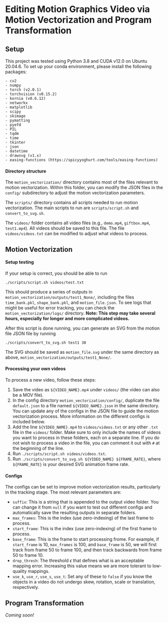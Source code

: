 # Editing Motion Graphics Video via Motion Vectorization and Program Transformation

## Setup
This project was tested using Python 3.8 and CUDA v12.0 on Ubuntu 20.04.6. To set up your conda environment, please install the following packages:

```
- cv2
- numpy
- torch (v2.0.1)
- torchvision (v0.15.2)
- kornia (v0.6.12)
- networkx
- matplotlib
- scipy
- skimage
- pymatting
- pyefd
- PIL
- tqdm
- time
- tkinter
- json
- datetime
- drawsvg (v1.x)
- easing-functions (https://spicyyoghurt.com/tools/easing-functions)
```

#### Directory structure
The `motion_vectorization/` directory contains most of the files relevant to motion vectorization. Within this folder, you can modify the JSON files in the `config/` subdirectory to adjust the motion vectorization parameters.

The `scripts/` directory contains all scripts needed to run motion vectorization. The main scripts to run are `scripts/script.sh` and `convert_to_svg.sh`.

The `videos/` folder contains all video files (e.g., `demo.mp4`, `giftbox.mp4`, `test1.mp4`). All videos should be saved to this file. The file `videos/videos.txt` can be modified to adjust what videos to process.

## Motion Vectorization

#### Setup testing
If your setup is correct, you should be able to run

```
./scripts/script.sh videos/test.txt
```

This should produce a series of outputs in `motion_vectorization/outputs/test1_None/`, including the files `time_bank.pkl`, `shape_bank.pkl`, and `motion_file.json`. To see logs that might be useful for error tracking, you can check the `motion_vectorization/logs/` directory. **Note: This step may take several hours, especially for longer and more complicated videos.**

After this script is done running, you can generate an SVG from the motion file JSON file by running

```
./scripts/convert_to_svg.sh test1 30
```

The SVG should be saved as `motion_file.svg` under the same directory as above, `motion_vectorization/outputs/test1_None/`.

#### Processing your own videos
To process a new video, follow these steps:

1. Save the video as `${VIDEO_NAME}.mp4` under `videos/` (the video can also be a MOV file).
2. In the config directory `motion_vectorization/config/`, duplicate the file `default.json` to a file named `${VIDEO_NAME}.json` in the same directory. You can update any of the configs in the JSON file to guide the motion vectorization process. More information on the different configs is included below.
3. Add the line `${VIDEO_NAME}.mp4` to `videos/videos.txt` or any other `.txt` file in the `videos/` folder. Make sure to only include the names of videos you want to process in these folders, each on a separate line. If you do not wish to process a video in the file, you can comment it out with `#` at the beginning of the line.
4. Run `./scripts/script.sh videos/videos.txt`.
5. Run `./scripts/convert_to_svg.sh ${VIDEO_NAME} ${FRAME_RATE}`, where `${FRAME_RATE}` is your desired SVG animation frame rate.

#### Configs
The configs can be set to improve motion vectorization results, particularly in the tracking stage. The most relevant parameters are:

- `suffix`: This is a string that is appended to the output video folder. You can change it from `null` if you want to test out different configs and automatically save the resulting outputs in separate folders.
- `max_frames`: This is the index (use zero-indexing) of the last frame to process.
- `start_frame`: This is the index (use zero-indexing) of the first frame to process.
- `base_frame`: This is the frame to start processing frome. For example, if `start_frame` is 10, `max_frames` is 100, and `base_frame` is 50, we will first track from frame 50 to frame 100, and then track backwards from frame 50 to frame 10.
- `drop_thresh`: The threshold $\epsilon$ that defines what is an acceptable mapping error. Increasing this value means we are more tolerant to low-quality mappings.
- `use_k`, `use_r`, `use_s`, `use_t`: Set any of these to `false` if you know the objects in a video do not undergo skew, rotation, scale or translation, respectively.

## Program Transformation
*Coming soon!*

